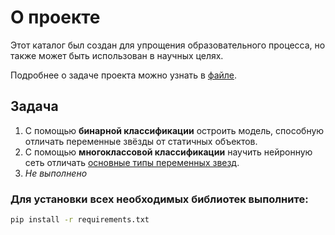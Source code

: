 # О проекте

Этот каталог был создан для упрощения образовательного процесса, но также может быть использован в научных целях.

Подробнее о задаче проекта можно узнать в [файле](files/Методы_машинного_обучения_для_анализа_переменных_звезд.pdf).

## Задача

1) С помощью **бинарной классификации** остроить модель, способную отличать переменные звёзды от статичных объектов.
2) С помощью **многоклассовой классификации** научить нейронную сеть отличать [основные типы переменных звезд](files/VariableStarTypeDesignationsInVSX.pdf).
3) *Не выполнено*

### Для установки всех необходимых библиотек выполните:
```bash
pip install -r requirements.txt
```
